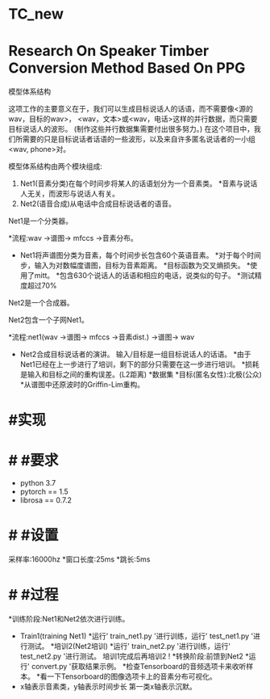 # TC_new
# Research On Speaker Timber Conversion Method Based On PPG 

模型体系结构

这项工作的主要意义在于，我们可以生成目标说话人的话语，而不需要像<源的wav，目标的wav>， <wav，文本>或<wav，电话>这样的并行数据，而只需要目标说话人的波形。
(制作这些并行数据集需要付出很多努力。)
在这个项目中，我们所需要的只是目标说话者话语的一些波形，以及来自许多匿名说话者的一小组<wav, phone>对。

模型体系结构由两个模块组成:

1. Net1(音素分类)在每个时间步将某人的话语划分为一个音素类。
*音素与说话人无关，而波形与说话人有关。
2. Net2(语音合成)从电话中合成目标说话者的语音。

Net1是一个分类器。

*流程:wav ->谱图-> mfccs ->音素分布。
* Net1将声谱图分类为音素，每个时间步长包含60个英语音素。
*对于每个时间步，输入为对数幅度谱图，目标为音素距离。
*目标函数为交叉熵损失。
*使用了mitt。
*包含630个说话人的话语和相应的电话，说类似的句子。
*测试精度超过70%

Net2是一个合成器。

Net2包含一个子网Net1。

*流程:net1(wav ->谱图-> mfccs ->音素dist.) ->谱图-> wav
* Net2合成目标说话者的演讲。
输入/目标是一组目标说话人的话语。
*由于Net1已经在上一步进行了培训，剩下的部分只需要在这一步进行培训。
*损耗是输入和目标之间的重构误差。(L2距离)
*数据集
*目标(匿名女性):北极(公众)
*从谱图中还原波时的Griffin-Lim重构。

# #实现

# # #要求

* python 3.7
* pytorch == 1.5
* librosa == 0.7.2

# # #设置

采样率:16000hz
*窗口长度:25ms
*跳长:5ms

# # #过程

*训练阶段:Net1和Net2依次进行训练。
* Train1(training Net1)
*运行' train_net1.py '进行训练，运行' test_net1.py '进行测试。
*培训2(Net2培训)
*运行' train_net2.py '进行训练，运行' test_net2.py '进行测试。
培训1完成后再培训2 !
*转换阶段:前馈到Net2
*运行' convert.py '获取结果示例。
*检查Tensorboard的音频选项卡来收听样本。
*看一下Tensorboard的图像选项卡上的音素分布可视化。
* x轴表示音素类，y轴表示时间步长
第一类x轴表示沉默。
